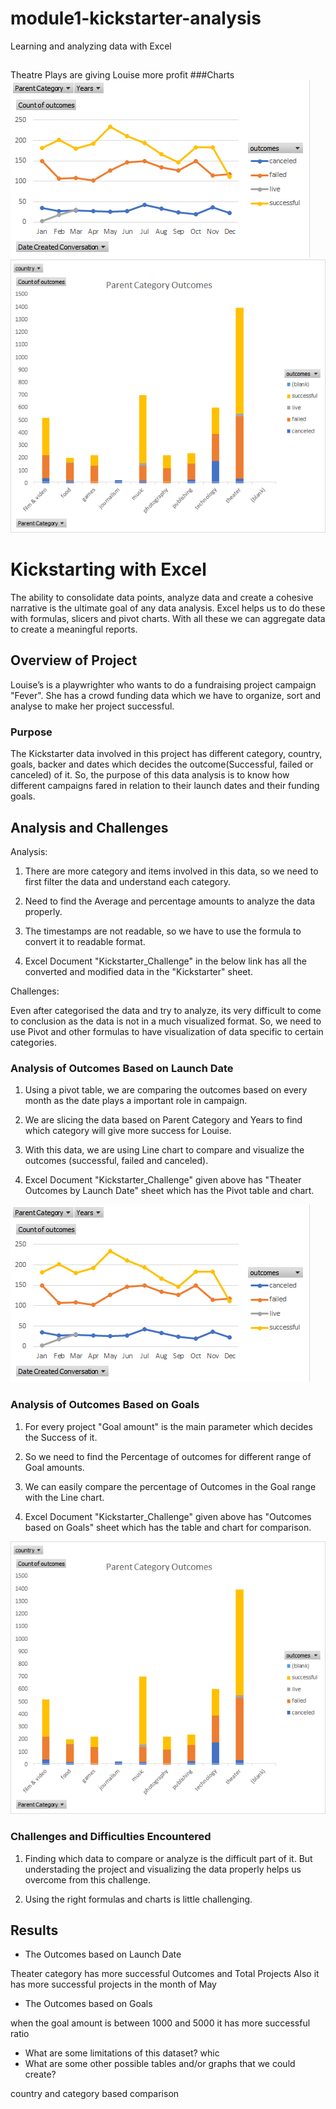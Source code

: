 # module1-kickstarter-analysis
Learning and analyzing data with Excel
##
Theatre Plays are giving Louise more profit 
###Charts
![Date_Based_chart](https://github.com/saranyadurairaju/module1-kickstarter-analysis/blob/main/Date_Based_chart.png)
![Parent_Category_chart](https://github.com/saranyadurairaju/module1-kickstarter-analysis/blob/main/Parent_Category_chart.png)

# Kickstarting with Excel

The ability to consolidate data points, analyze data and create a cohesive narrative is the ultimate goal of any data analysis. Excel helps us to do these with formulas, slicers and pivot charts. With all these we can aggregate data to create a meaningful reports. 

## Overview of Project

Louise’s is a playwrighter who wants to do a fundraising project campaign "Fever". She has a crowd funding data which we have to organize, sort and analyse to make her project successful.

### Purpose

The Kickstarter data involved in this project has different category, country, goals, backer and dates which decides the outcome(Successful, failed or canceled) of it. So, the purpose of this data analysis is to know how different campaigns fared in relation to their launch dates and their funding goals.


## Analysis and Challenges

Analysis:

1) There are more category and items involved in this data, so we need to first filter the data and understand each category.

2) Need to find the Average and percentage amounts to analyze the data properly.

3) The timestamps are not readable, so we have to use the formula to convert it to readable format. 

4) Excel Document "Kickstarter_Challenge" in the below link has all the converted and modified data in the "Kickstarter" sheet. 

Challenges:
 
Even after categorised the data and try to analyze, its very difficult to come to conclusion as the data is not in a much visualized format. So, we need to use Pivot and other formulas to have visualization of data specific to certain categories.
 
### Analysis of Outcomes Based on Launch Date

1) Using a pivot table, we are comparing the outcomes based on every month as the date plays a important role in campaign. 

2) We are slicing the data based on Parent Category and Years to find which category will give more success for Louise.

3) With this data, we are using Line chart to compare and visualize the outcomes (successful, failed and canceled).

4) Excel Document "Kickstarter_Challenge" given above has "Theater Outcomes by Launch Date" sheet which has the Pivot table and chart. 

![date_based_chart](https://github.com/saranyadurairaju/module1-kickstarter-analysis/blob/main/Date_Based_chart.png)

### Analysis of Outcomes Based on Goals

1) For every project "Goal amount" is the main parameter which decides the Success of it.

2) So we need to find the Percentage of outcomes for different range of Goal amounts.

3) We can easily compare the percentage of Outcomes in the Goal range with the Line chart.

4) Excel Document "Kickstarter_Challenge" given above has "Outcomes based on Goals" sheet which has the table and chart for comparison. 

![parent_category_chart](https://github.com/saranyadurairaju/module1-kickstarter-analysis/blob/main/Parent_Category_chart.png)

### Challenges and Difficulties Encountered

1) Finding which data to compare or analyze is the difficult part of it. But understading the project and visualizing the data properly helps us overcome from this challenge.

2) Using the right formulas and charts is little challenging. 

## Results

- The Outcomes based on Launch Date

Theater category has more successful Outcomes and Total Projects
Also it has more successful projects in the month of May

- The Outcomes based on Goals

when the goal amount is between 1000 and 5000 it has more successful ratio

- What are some limitations of this dataset?
whic
- What are some other possible tables and/or graphs that we could create?

country and category based comparison

